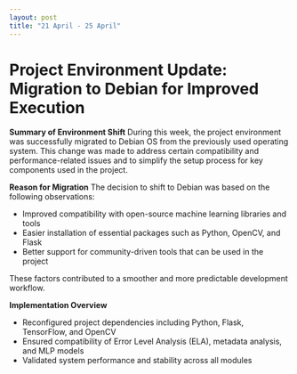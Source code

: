 ```yaml
---
layout: post
title: "21 April - 25 April"
---
```


# Project Environment Update: Migration to Debian for Improved Execution

**Summary of Environment Shift**
During this week, the project environment was successfully migrated to Debian OS from the previously used operating system. This change was made to address certain compatibility and performance-related issues and to simplify the setup process for key components used in the project. 

**Reason for Migration**
The decision to shift to Debian was based on the following observations:
- Improved compatibility with open-source machine learning libraries and tools 
- Easier installation of essential packages such as Python, OpenCV, and Flask 
- Better support for community-driven tools that can be used in the project

These factors contributed to a smoother and more predictable development workflow. 

**Implementation Overview**
- Reconfigured project dependencies including Python, Flask, TensorFlow, and OpenCV
- Ensured compatibility of Error Level Analysis (ELA), metadata analysis, and MLP models
- Validated system performance and stability across all modules